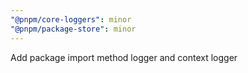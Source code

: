 ```yaml
---
"@pnpm/core-loggers": minor
"@pnpm/package-store": minor
---
```


Add package import method logger and context logger
